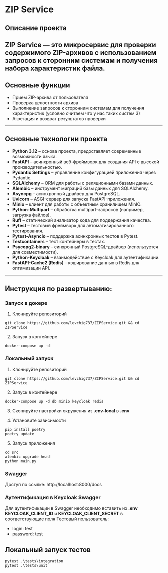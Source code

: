 # ZIP Service
## Описание проекта

**ZIP Service** — это микросервис для проверки содержимого ZIP-архивов с использованием запросов к сторонним системам и получения набора характеристик файла.
---

## Основные функции

- Прием ZIP-архива от пользователя 
- Проверка целостности архива 
- Выполнение запросов к сторонним системам для получения характеристик (условно считаем что у нас таких систем 3)
- Агрегация и возврат результатов проверки

---

## Основные технологии проекта
- **Python 3.12** – основа проекта, предоставляет современные возможности языка.  
- **FastAPI** – асинхронный веб-фреймворк для создания API с высокой производительностью.  
- **Pydantic Settings** – управление конфигурацией приложения через Pydantic.  
- **SQLAlchemy** – ORM для работы с реляционными базами данных.  
- **Alembic** – инструмент миграций базы данных для SQLAlchemy.  
- **Asyncpg** – асинхронный драйвер для PostgreSQL.  
- **Uvicorn** – ASGI-сервер для запуска FastAPI-приложения.  
- **Minio** – клиент для работы с объектным хранилищем MinIO.  
- **Python-Multipart** – обработка multipart-запросов (например, загрузка файлов).  
- **Ruff** – статический анализатор кода для поддержания качества.  
- **Pytest** – тестовый фреймворк для автоматизированного тестирования.  
- **Pytest-Asyncio** – поддержка асинхронных тестов в Pytest.  
- **Testcontainers** – тест контейнеры в тестах.  
- **Psycopg2-binary** – синхронный PostgreSQL-драйвер (используется для совместимости).  
- **Python-Keycloak** – взаимодействие с Keycloak для аутентификации.  
- **FastAPI-Cache2 (Redis)** – кэширование данных в Redis для оптимизации API. 

--- 

## Инструкция по развертыванию:
### Запуск в докере
1. Клонируйте репозиторий

```shell
git clone https://github.com/levchig737/ZIPService.git && cd ZIPService
```

2. Запуск в контейнере

```shell
docker-compose up -d
```


### Локальный запуск
1. Клонируйте репозиторий

```shell
git clone https://github.com/levchig737/ZIPService.git && cd ZIPService
```

2. Запуск в контейнере

```shell
docker-compose up -d db minio keycloak redis
```

3. Скопируйте настройки окружения из **.env-local** в **.env**

4. Установите зависимости

```shell
pip install poetry
poetry update
```

5. Запуск приложения

```shell
cd src
alembic upgrade head  
python main.py
```

### Swagger
Доступ по ссылке: http://localhost:8000/docs


### Аутентификация в Keycloak Swagger
Для аутентификации в Swagger необходимо вставить из **.env** **KEYCLOAK_CLIENT_ID** и **KEYCLOAK_CLIENT_SECRET** в соответствующие поля
Тестовый пользователь:
- login: test
- password: test


## Локальный запуск тестов
```shell
pytest .\tests\integration
pytest .\tests\unit
```